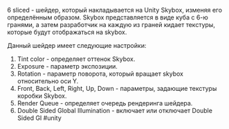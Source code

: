 6 sliced - шейдер, который накладывается на Unity Skybox, изменяя его определённым образом. Skybox представляется в виде куба с 6-ю гранями, а затем разработчик на каждую из граней кидает текстуры, которые будут отображаться на skybox.

Данный шейдер имеет следующие настройки:
1. Tint color - определяет оттенок Skybox.
2. Exposure - параметр экспозиции.
3. Rotation - параметр поворота, который вращает skybox относительно оси Y.
4. Front, Back, Left, Right, Up, Down - параметры, задающие текстуры коробки Skybox.
5. Render Queue - определяет очередь рендеринга шейдера.
6. Double Sided Global Illumination - включает или отключает Double Sided GI
#unity 